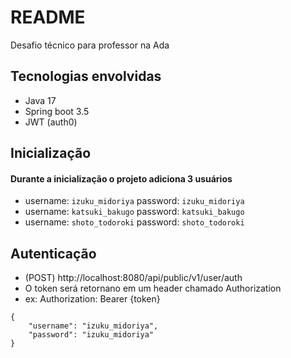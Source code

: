 # README #

Desafio técnico para professor na Ada

## Tecnologias envolvidas

* Java 17
* Spring boot 3.5
* JWT (auth0)

## Inicialização

#### Durante a inicialização o projeto adiciona 3 usuários
* username: `izuku_midoriya` password: `izuku_midoriya`
* username: `katsuki_bakugo` password: `katsuki_bakugo`
* username: `shoto_todoroki` password: `shoto_todoroki`

## Autenticação
* (POST) http://localhost:8080/api/public/v1/user/auth
* O token será retornano em um header chamado Authorization
* ex: Authorization: Bearer {token}
```
{
    "username": "izuku_midoriya",
    "password": "izuku_midoriya"
}
```